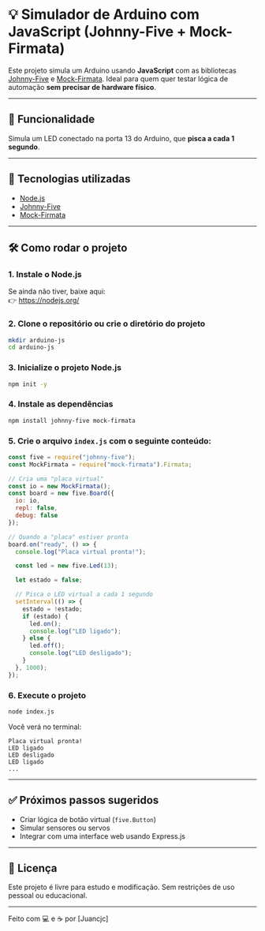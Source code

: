 # 💡 Simulador de Arduino com JavaScript (Johnny-Five + Mock-Firmata)

Este projeto simula um Arduino usando **JavaScript** com as bibliotecas [Johnny-Five](https://github.com/rwaldron/johnny-five) e [Mock-Firmata](https://github.com/ajfisher/mock-firmata). Ideal para quem quer testar lógica de automação **sem precisar de hardware físico**.

---

## 🚀 Funcionalidade

Simula um LED conectado na porta 13 do Arduino, que **pisca a cada 1 segundo**.

---

## 🧰 Tecnologias utilizadas

- [Node.js](https://nodejs.org/)
- [Johnny-Five](https://www.npmjs.com/package/johnny-five)
- [Mock-Firmata](https://www.npmjs.com/package/mock-firmata)

---

## 🛠️ Como rodar o projeto

### 1. Instale o Node.js

Se ainda não tiver, baixe aqui:  
👉 https://nodejs.org/

### 2. Clone o repositório ou crie o diretório do projeto

```bash
mkdir arduino-js
cd arduino-js
```

### 3. Inicialize o projeto Node.js

```bash
npm init -y
```

### 4. Instale as dependências

```bash
npm install johnny-five mock-firmata
```

### 5. Crie o arquivo `index.js` com o seguinte conteúdo:

```javascript
const five = require("johnny-five");
const MockFirmata = require("mock-firmata").Firmata;

// Cria uma "placa virtual"
const io = new MockFirmata();
const board = new five.Board({
  io: io,
  repl: false,
  debug: false
});

// Quando a "placa" estiver pronta
board.on("ready", () => {
  console.log("Placa virtual pronta!");

  const led = new five.Led(13);

  let estado = false;

  // Pisca o LED virtual a cada 1 segundo
  setInterval(() => {
    estado = !estado;
    if (estado) {
      led.on();
      console.log("LED ligado");
    } else {
      led.off();
      console.log("LED desligado");
    }
  }, 1000);
});
```

### 6. Execute o projeto

```bash
node index.js
```

Você verá no terminal:

```
Placa virtual pronta!
LED ligado
LED desligado
LED ligado
...
```

---

## ✅ Próximos passos sugeridos

- Criar lógica de botão virtual (`five.Button`)
- Simular sensores ou servos
- Integrar com uma interface web usando Express.js

---

## 📄 Licença

Este projeto é livre para estudo e modificação. Sem restrições de uso pessoal ou educacional.

---

Feito com 💻 e ☕ por [Juancjc]
